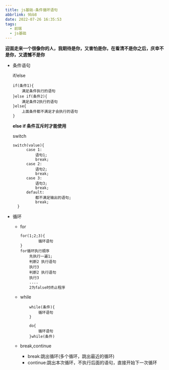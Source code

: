 ```yaml
---
title: js基础-条件循环语句
abbrlink: 9bb8
date: 2022-07-26 16:35:53
tags:
  - 前端
  - js基础
---
```

**迎面走来一个很像你的人，我期待是你，又害怕是你，在看清不是你之后，庆幸不是你，又遗憾不是你**
<!--more-->
- 条件语句

  if/else

  ```
  if(条件1){
      满足条件执行的语句
  }else if(条件2){
      满足条件2执行的语句
  }else{
      上面条件都不满足才会执行的语句
  }
  ```

  

  **else if 条件互斥时才能使用**

  switch

  ```
  switch(value){
  		case 1:
  			语句1;
  			break;
  		case 2:
  			语句2;
  			break;
  		case 3:
  			语句3;
  			break;
  		default:
  			都不满足输出的语句;
  			break;
  	}
  ```

  

- 循环
  - for

    ```
    for(1;2;3){
    		循环语句
    }
    for循环执行顺序
    	先执行一遍1;
    	判断2	执行语句
    	执行3
    	判断2	执行语句
    	执行3
    	....
    	2为false时终止程序
    ```

    

  - while

    ```
        while(条件){
    		循环语句
    	}
    	
    	do{
    		循环语句
    	}while(条件)
    ```

    

  - break,continue  

    - break:跳出循环(多个循环，跳出最近的循环)
    - continue:跳出本次循环，不执行后面的语句，直接开始下一次循环
